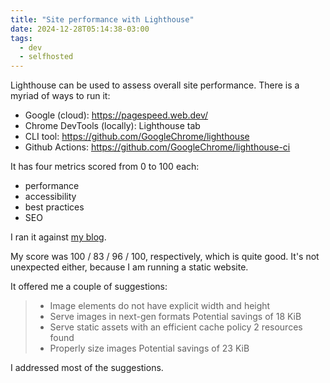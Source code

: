 ```yaml
---
title: "Site performance with Lighthouse"
date: 2024-12-28T05:14:38-03:00
tags:
  - dev
  - selfhosted
---
```


Lighthouse can be used to assess overall site performance. There is a myriad of
ways to run it:

- Google (cloud): https://pagespeed.web.dev/
- Chrome DevTools (locally): Lighthouse tab
- CLI tool: https://github.com/GoogleChrome/lighthouse
- Github Actions: https://github.com/GoogleChrome/lighthouse-ci

It has four metrics scored from 0 to 100 each:

- performance
- accessibility
- best practices
- SEO

I ran it against [my blog](https://pagespeed.web.dev/analysis/https-perrotta-dev/f7pfqerk0f?form_factor=mobile).

My score was 100 / 83 / 96 / 100, respectively, which is quite good. It's not
unexpected either, because I am running a static website.

It offered me a couple of suggestions:

> - Image elements do not have explicit width and height
> - Serve images in next-gen formats Potential savings of 18 KiB
> - Serve static assets with an efficient cache policy 2 resources found
> - Properly size images Potential savings of 23 KiB

I addressed most of the suggestions.

